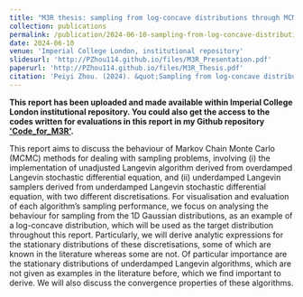 ```yaml
---
title: "M3R thesis: sampling from log-concave distributions through MCMC methods"
collection: publications
permalink: /publication/2024-06-10-sampling-from-log-concave-distributions-through-MCMC-methods
date: 2024-06-10
venue: 'Imperial College London, institutional repository'
slidesurl: 'http://PZhou114.github.io/files/M3R_Presentation.pdf'
paperurl: 'http://PZhou114.github.io/files/M3R_Thesis.pdf'
citation: 'Peiyi Zhou. (2024). &quot;Sampling from log-concave distributions through MCMC methods.&quot;'
---
```


**This report has been uploaded and made available within Imperial College London institutional repository. You could also get the access to the codes written for evaluations in this report in my Github repository ['Code_for_M3R'](https://github.com/PZhou114/Code_for_M3R).** 

This report aims to discuss the behaviour of Markov Chain Monte Carlo (MCMC) methods for dealing with sampling problems, involving (i) the implementation of unadjusted Langevin algorithm derived from overdamped Langevin stochastic differential equation, and (ii) underdamped Langevin samplers derived from underdamped Langevin stochastic differential equation, with two different discretisations. For visualisation and evaluation of each algorithm’s sampling performance, we focus on analysing the behaviour for sampling from the 1D Gaussian distributions, as an example of a log-concave distribution, which will be used as the target distribution throughout this report. Particularly, we will derive analytic expressions for the stationary distributions of these discretisations, some of which are known in the literature whereas some are not. Of particular importance are the stationary distributions of underdamped Langevin algorithms, which are not given as examples in the literature before, which we find important to derive. We will also discuss the convergence properties of these algorithms.
